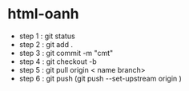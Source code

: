 # html-oanh
- step 1 : git status
- step 2 : git add .
- step 3 : git commit -m "cmt"
- step 4 : git checkout -b <name branch>
- step 5 : git pull origin < name branch>
- step 6 : git push (git push --set-upstream origin <name branch>)

